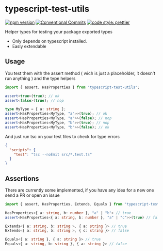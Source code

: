 # typescript-test-utils

[![npm version](https://img.shields.io/npm/v/typescript-test-utils.svg "test")](https://www.npmjs.com/package/typescript-test-utils)
[![Conventional Commits](https://img.shields.io/badge/Conventional%20Commits-1.0.0-yellow.svg)](https://conventionalcommits.org)
[![code style: prettier](https://img.shields.io/badge/code_style-prettier-ff69b4.svg?style=flat-square)](https://github.com/prettier/prettier)

Helper types for testing your package exported types

- Only depends on typescript installed.
- Easly extendable

## Usage

You test them with the assert method ( wich is just a placeholder, it doesn't run anything ) and the type helpers

```ts
import { assert, HasProperties } from "typescript-test-utils";

assert<true>(true); // ok
assert<false>(true); // nop

type MyType = { a: string };
assert<HasProperties<MyType, "a">>(true); // ok
assert<HasProperties<MyType, "a">>(false); // nop
assert<HasProperties<MyType, "b">>(true); // nop
assert<HasProperties<MyType, "b">>(false); // ok
```

And just run tsc on your test files to check for type errors

```json
{
  "scripts": {
    "test": "tsc --noEmit src/*.test.ts"
  }
}
```

## Assertions

There are currently some implemented, if you have any idea for a new one send a PR or open an issue

```ts
import { assert, HasProperties, Extends, Equals } from "typescript-test-utils";

HasProperties<{ a: string, b: number }, "a" | "b"> // true
assert<HasProperties<{ a: string, b: number }, "a" | "c">>(true) // false

Extends<{ a: string, b: string >, { a: string }> // true
Extends<{ a: string, b: string >, { c: string }> // false

Equals<{ a: string }, { a: string }> // true
Equals<{ a: string, b: string }, { a: string }> // false
```
